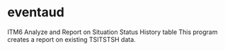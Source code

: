 # eventaud
ITM6 Analyze and Report on Situation Status History table
This program creates a report on existing TSITSTSH data.
